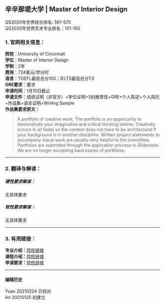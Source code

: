 ## 辛辛那堤大学 | Master of Interior Design

QS2020年世界综合排名: 561-570  
QS2020年世界艺术专业排名：101-150  


### 1. 官网相关信息：

**院校**：University of Cincinnati  
**学位**：Master of Interior Design  
**学制**：2年  
**费用**：724美元/学分时  
**语言**：TOEFL最低总分100；IELTS最低总分7.0  
**GRE要求**：要求  
**申请时间**：1月10日截止  
**申请文件**：成绩证明（非官方）+学位证明+3封推荐信+GRE+个人陈述+个人简历+作品集+语言证明+Writing Sample  
**作品集要求原文：**   
> A portfolio of creative work. The portfolio is an opportunity to demonstrate your imaginative and critical thinking talents. Creativity occurs in all fields so the content does not have to be architectural if your background is in another discipline. Written project statements to accompany visual work are usually very helpful to the committee. Portfolios are submitted through the application process to Slideroom. We are no longer accepting hard copies of portfolios.




---


### 2. 翻译与解读：

##### 硬性要求解读：
无具体要求  

##### 软性要求解读：
无具体要求  

---


### 3. 有用链接：

**专业介绍：**[院校链接](https://webapps2.uc.edu/ecurriculum/DegreePrograms/Program/Detail/23MAS-INTD-MINTD)  
**课程介绍：**[院校链接](https://webapps2.uc.edu/ecurriculum/degreeprograms/program/majormap/23MAS-INTD-MINTD)  
**申请要求：**[院校链接](https://webapps2.uc.edu/ecurriculum/DegreePrograms/Program/Detail/23MAS-INTD-MINTD)  



---


#### 编辑历史
Yuan 20210224 已校对  
An 20210125 初建立
